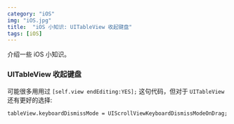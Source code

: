 ```yaml
---
category: "iOS"
img: "iOS.jpg"
title:  "iOS 小知识: UITableView 收起键盘"
tags: [iOS]
---
```

介绍一些 iOS 小知识。

### UITableView 收起键盘

可能很多用用过 `[self.view endEditing:YES];` 这句代码，但对于 `UITableView` 还有更好的选择:

`tableView.keyboardDismissMode = UIScrollViewKeyboardDismissModeOnDrag;`





